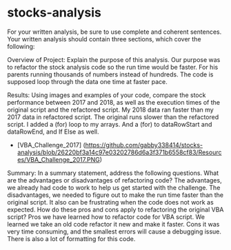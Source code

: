 # stocks-analysis
For your written analysis, be sure to use complete and coherent sentences. Your written analysis should contain three sections, which cover the following:

Overview of Project: Explain the purpose of this analysis.
Our purpose was to refactor the stock analysis code so the run time would be faster. For his parents running thousands of numbers instead of hundreds. The code is supposed loop through the data one time at faster pace.


Results: Using images and examples of your code, compare the stock performance between 2017 and 2018, as well as the execution times of the original script and the refactored script. My 2018 data ran faster than my 2017 data in refactored script. The original runs slower than the refactored script. I added a (for) loop to my arrays. And a (for) to dataRowStart and dataRowEnd, and If Else as well.

- [VBA_Challenge_2017] (https://github.com/gabby338414/stocks-analysis/blob/26220bf3a14c97e03202786d6a3f371b6558cf83/Resources/VBA_Challenge_2017.PNG)

Summary: In a summary statement, address the following questions.
What are the advantages or disadvantages of refactoring code? The advantages, we already had code to work to help us get started with the challenge. The disadvantages, we needed to figure out to make the run time faster than the original script. It also can be frustrating when the code does not work as expected.
How do these pros and cons apply to refactoring the original VBA script? Pros we have learned how to refactor code for VBA script. We learned we take an old code refactor it new and make it faster. Cons it was very time consuming, and the smallest errors will cause a debugging issue. There is also a lot of formatting for this code.
